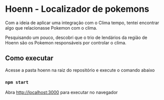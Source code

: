 # Hoenn - Localizador de pokemons

Com a ideia de aplicar uma integração com o Clima tempo, tentei encontrar algo que relacionasse Pokemon com o clima.

Pesquisando um pouco, descobri que o trio de lendários da região de Hoenn são os Pokemon responsáveis por controlar o clima.


## Como executar

Acesse a pasta hoenn na raiz do repositório e execute o comando abaixo
### `npm start`

Abra [http://localhost:3000](http://localhost:3000) para executar no navegador




